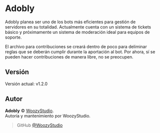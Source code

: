 # Adobly

Adobly planea ser uno de los bots más eficientes para gestión de servidores en su totalidad. Actualmente cuenta con un sistema de tickets básico y próximamente un sistema de moderación ideal para equipos de soporte.

El archivo para contribuciones se creará dentro de poco para deliminar reglas que se deberán cumplir durante la aportación al bot. Por ahora, sí se pueden hacer contribuciones de manera libre, no se preocupen.

## Versión

Versión actual: v1.2.0

## Autor

**Adobly** © [WoozyStudio](https://woozystudio.com).  
Autoría y mantenimiento por WoozyStudio.

> GitHub [@WoozyStudio](https://github.com/woozystudio)
